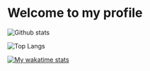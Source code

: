 # Welcome to my profile

![Github stats](https://github-readme-stats.vercel.app/api?username=xinthose&show_icons=true&theme=radical&count_private=true)

![Top Langs](https://github-readme-stats.vercel.app/api/top-langs/?username=xinthose)

[![My wakatime stats](https://github-readme-stats.vercel.app/api/wakatime?username=xinthose)](https://github.com/anuraghazra/github-readme-stats)
